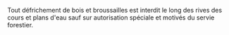 Tout défrichement de bois et broussailles est interdit le long des rives des cours et plans d'eau sauf sur autorisation spéciale et motivés du servie forestier.